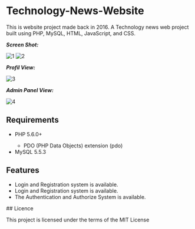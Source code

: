 # Technology-News-Website
This is  website project made back in 2016. A Technology news web project built using PHP, MySQL, HTML, JavaScript, and CSS.

<strong><i>Screen Shot: </i></strong>

![1](https://user-images.githubusercontent.com/17202632/27103107-3aa974ba-5090-11e7-9bb6-928cee8d836a.PNG)
![2](https://user-images.githubusercontent.com/17202632/27103242-b3648d2c-5090-11e7-90ba-377b789e7986.PNG)

<strong><i>Profil View: </i></strong>

![3](https://user-images.githubusercontent.com/17202632/27103536-a98128a0-5091-11e7-8ab2-7dbf00211329.PNG)

<strong><i>Admin Panel View: </i></strong>

![4](https://user-images.githubusercontent.com/17202632/27103697-3aa69054-5092-11e7-98c9-4107fd294503.PNG)

## Requirements

  <ul>
  <li>PHP 5.6.0+ </li>
      <ul>
        <li>PDO (PHP Data Objects) extension (pdo) </li>
      </ul>
    <li>MySQL 5.5.3</li>
    
  </ul>
  
## Features

<ul>
  <li>Login and Registration system is available. </li>
  <li>Login and Registration system is available. </li>
  <li>The Authentication and Authorize System is available. </li>
  
</ul>
## Licence
  
  This project is licensed under the terms of the MIT License
  

